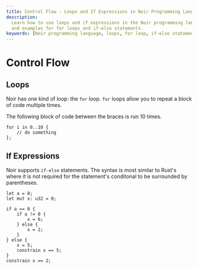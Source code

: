 ```yaml
---
title: Control Flow - Loops and If Expressions in Noir Programming Language
description:
  Learn how to use loops and if expressions in the Noir programming language. Discover the syntax
  and examples for for loops and if-else statements.
keywords: [Noir programming language, loops, for loop, if-else statements, Rust syntax]
---
```


# Control Flow

## Loops

Noir has one kind of loop: the `for` loop. `for` loops allow you to repeat a block of code multiple
times.

The following block of code between the braces is run 10 times.

```rust,noplaypen
for i in 0..10 {
    // do something
};
```

## If Expressions

Noir supports `if-else` statements. The syntax is most similar to Rust's where it is not required
for the statement's conditonal to be surrounded by parentheses.

```rust,noplaypen
let a = 0;
let mut x: u32 = 0;

if a == 0 {
    if a != 0 {
        x = 6;
    } else {
        x = 2;
    }
} else {
    x = 5;
    constrain x == 5;
}
constrain x == 2;
```

